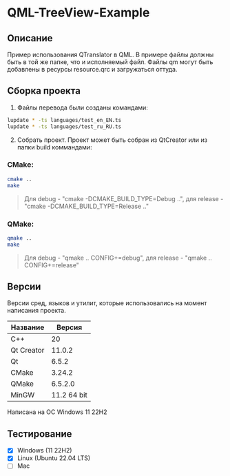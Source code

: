 # QML-TreeView-Example

## Описание

Пример использования QTranslator в QML. В примере файлы должны быть в той же папке, что и исполняемый файл.
Файлы qm могут быть добавлены в ресурсы resource.qrc и загружаться оттуда.

## Сборка проекта

1. Файлы перевода были созданы командами:

```bash
lupdate * -ts languages/test_en_EN.ts
lupdate * -ts languages/test_ru_RU.ts
```

2. Собрать проект. Проект может быть собран из QtCreator или из папки build коммандами:

### CMake:

```bash
cmake ..
make
```
> Для debug - "cmake -DCMAKE_BUILD_TYPE=Debug ..", для release - "cmake -DCMAKE_BUILD_TYPE=Release .."

### QMake:

```bash
qmake ..
make
```
> Для debug - "qmake .. CONFIG+=debug", для release - "qmake .. CONFIG+=release"

## Версии

Версии сред, языков и утилит, которые использовались на момент написания проекта.

| Название   | Версия               |
| -----------|----------------------|
| C++        | 20                   |
| Qt Creator | 11.0.2               |
| Qt         | 6.5.2                |
| CMake      | 3.24.2               |
| QMake      | 6.5.2.0              |
| MinGW      | 11.2 64 bit          |

Написана на ОС Windows 11 22H2

## Тестирование

- [x] Windows (11 22H2)
- [x] Linux (Ubuntu 22.04 LTS)
- [ ] Mac